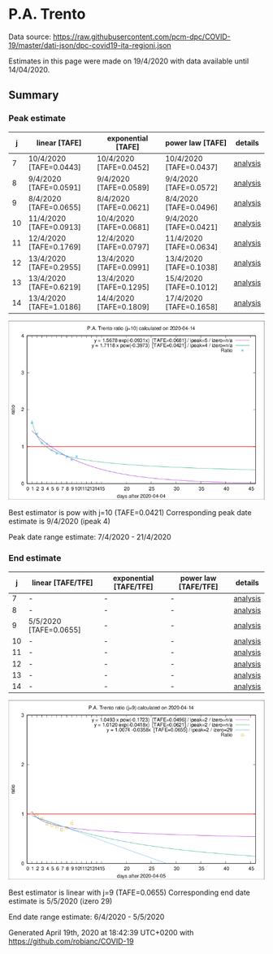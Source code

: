 # P.A. Trento


Data source: https://raw.githubusercontent.com/pcm-dpc/COVID-19/master/dati-json/dpc-covid19-ita-regioni.json

Estimates in this page were made on 19/4/2020 with data available until 14/04/2020.


## Summary 

### Peak estimate 
|j|linear [TAFE]|exponential [TAFE]|power law [TAFE]|details|
|---|----|-----------|---------|-------|
|7|10/4/2020 [TAFE=0.0443]|10/4/2020 [TAFE=0.0452]|10/4/2020 [TAFE=0.0437]|[analysis](COVID-19_p.a._trento_j7_2020-04-14.md)|
|8|9/4/2020 [TAFE=0.0591]|9/4/2020 [TAFE=0.0589]|9/4/2020 [TAFE=0.0572]|[analysis](COVID-19_p.a._trento_j8_2020-04-14.md)|
|9|8/4/2020 [TAFE=0.0655]|8/4/2020 [TAFE=0.0621]|8/4/2020 [TAFE=0.0496]|[analysis](COVID-19_p.a._trento_j9_2020-04-14.md)|
|10|11/4/2020 [TAFE=0.0913]|10/4/2020 [TAFE=0.0681]|9/4/2020 [TAFE=0.0421]|[analysis](COVID-19_p.a._trento_j10_2020-04-14.md)|
|11|12/4/2020 [TAFE=0.1769]|12/4/2020 [TAFE=0.0797]|11/4/2020 [TAFE=0.0634]|[analysis](COVID-19_p.a._trento_j11_2020-04-14.md)|
|12|13/4/2020 [TAFE=0.2955]|13/4/2020 [TAFE=0.0991]|13/4/2020 [TAFE=0.1038]|[analysis](COVID-19_p.a._trento_j12_2020-04-14.md)|
|13|13/4/2020 [TAFE=0.6219]|13/4/2020 [TAFE=0.1295]|15/4/2020 [TAFE=0.1012]|[analysis](COVID-19_p.a._trento_j13_2020-04-14.md)|
|14|13/4/2020 [TAFE=1.0186]|14/4/2020 [TAFE=0.1809]|17/4/2020 [TAFE=0.1658]|[analysis](COVID-19_p.a._trento_j14_2020-04-14.md)|

![best peak estimate](COVID-19_p.a._trento_j10_2020-04-14.png)

Best estimator is pow with j=10 (TAFE=0.0421)
Corresponding peak date estimate is 9/4/2020 (ipeak 4)


Peak date range estimate: 7/4/2020 - 21/4/2020

### End estimate 
|j|linear [TAFE/TFE]|exponential [TAFE/TFE]|power law [TAFE/TFE]|details|
|---|----|-----------|---------|-------|
|7|-|-|-|[analysis](COVID-19_p.a._trento_j7_2020-04-14.md)|
|8|-|-|-|[analysis](COVID-19_p.a._trento_j8_2020-04-14.md)|
|9|5/5/2020 [TAFE=0.0655]|-|-|[analysis](COVID-19_p.a._trento_j9_2020-04-14.md)|
|10|-|-|-|[analysis](COVID-19_p.a._trento_j10_2020-04-14.md)|
|11|-|-|-|[analysis](COVID-19_p.a._trento_j11_2020-04-14.md)|
|12|-|-|-|[analysis](COVID-19_p.a._trento_j12_2020-04-14.md)|
|13|-|-|-|[analysis](COVID-19_p.a._trento_j13_2020-04-14.md)|
|14|-|-|-|[analysis](COVID-19_p.a._trento_j14_2020-04-14.md)|

![best zero estimate](COVID-19_p.a._trento_j9_2020-04-14.png)

Best estimator is linear with j=9 (TAFE=0.0655)
Corresponding end date estimate is 5/5/2020 (izero 29)


End date range estimate: 6/4/2020 - 5/5/2020

Generated April 19th, 2020 at 18:42:39 UTC+0200 with https://github.com/robianc/COVID-19

